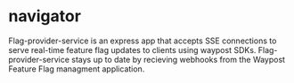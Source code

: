 # navigator
Flag-provider-service is an express app that accepts SSE connections to serve real-time feature flag updates to clients using waypost SDKs. Flag-provider-service stays up to date by recieving webhooks from the Waypost Feature Flag managment application.

